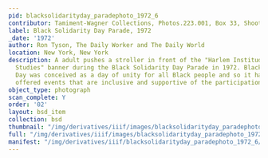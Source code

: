 ```yaml
---
pid: blacksolidarityday_paradephoto_1972_6
contributor: Tamiment-Wagner Collections, Photos.223.001, Box 33, Shoot 720258
label: Black Solidarity Day Parade, 1972
_date: '1972'
author: Ron Tyson, The Daily Worker and The Daily World
location: New York, New York
description: A adult pushes a stroller in front of the "Harlem Institude for Marxist
  Studies" banner during the Black Solidarity Day Parade in 1972. Black Solidarity
  Day was conceived as a day of unity for all Black people and so it has historically
  offered events that are inclusive and supportive of the participation of families.
object_type: photograph
scan_complete: Y
order: '02'
layout: bsd_item
collection: bsd
thumbnail: "/img/derivatives/iiif/images/blacksolidarityday_paradephoto_1972_6/full/250,/0/default.jpg"
full: "/img/derivatives/iiif/images/blacksolidarityday_paradephoto_1972_6/full/1140,/0/default.jpg"
manifest: "/img/derivatives/iiif/blacksolidarityday_paradephoto_1972_6/manifest.json"
---
```


